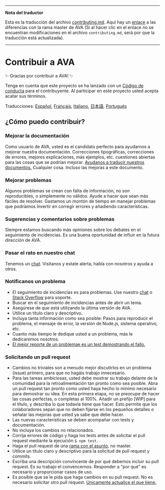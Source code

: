 ___
**Nota del traductor**

Esta es la traducción del archivo [contributing.md](https://github.com/sindresorhus/ava/blob/master/contributing.md). Aquí hay un [enlace](https://github.com/sindresorhus/ava/compare/4111f9483f2ff6a158b603735a712eee3ab074c4...master#diff-cc4aac3e9be04e0413c9520f223b493c) a las diferencias con la rama master de AVA (Si al hacer clic en el enlace no se encuentran modificaciones en el archivo `contributing.md`, será por que la traducción está actualizada).
___
# Contribuir a AVA

✨ Gracias por contribuir a AVA! ✨

Tenga en cuenta que este proyecto se ha lanzado con un [Código de conducta](code-of-conduct.md) para el contribuyente. Al participar en este proyecto usted acepta acatar sus términos.

Traducciones: [Español](https://github.com/sindresorhus/ava-docs/blob/master/es_ES/contributing.md), [Français](https://github.com/sindresorhus/ava-docs/blob/master/fr_FR/contributing.md), [Italiano](https://github.com/sindresorhus/ava-docs/blob/master/it_IT/contributing.md), [日本語](https://github.com/sindresorhus/ava-docs/blob/master/ja_JP/contributing.md), [Portugués](https://github.com/sindresorhus/ava-docs/blob/master/pt_BR/contributing.md)

## ¿Cómo puedo contribuir?

### Mejorar la documentación

Como usuario de AVA, usted es el candidato perfecto para ayudarnos a mejorar nuestra documentación. Correcciones tipográficas, correcciones de errores, mejores explicaciones, más ejemplos, etc. cuestiones abiertas para las cosas que se podrían mejorar. [Ayudanos a traducir nuestros documentos.](https://github.com/sindresorhus/ava-docs) Cualquier cosa. Incluso las mejoras a este documento.

### Mejorar problemas

Algunos problemas se crean con falta de información, no son reproducibles, o simplemente no válidos. Ayude a hacer que sean más fáciles de resolver. Gastamos un montón de tiempo en manejar problemas que podríamos invertir en corregir errores y añadiendo características.

### Sugerencias y comentarios sobre problemas

Siempre estamos buscando más opiniones sobre los debates en el seguimiento de incidencias. Es una buena oportunidad de influir en la futura dirección de AVA.

### Pasar el rato en nuestro chat

Tenemos un [chat](https://gitter.im/sindresorhus/ava). Visitanos y estate alerta, habla con nosotros y ayuda a otros.

### Notificanos un problema

- El seguimiento de incidencias es para problemas. Use nuestro [chat](https://gitter.im/sindresorhus/ava) o [Stack Overflow](https://stackoverflow.com/questions/tagged/ava) para soporte.
- Buscar en el seguimiento de incidencias antes de abrir un tema.
- Asegúrese de que está utilizando la última versión de AVA.
- Utilice un título claro y descriptivo.
- Incluya tanta información como sea posible: Pasos para reproducir el problema, el mensaje de error, la versión de Node.js, sistema operativo, etc.
- Cuanto más tiempo le dedique usted a un problema, más le dedicaremos nosotros.
- [El mejor reporte de un problemae es un test demostrando el fallo.](https://twitter.com/sindresorhus/status/579306280495357953)

### Solicitando un pull request

- Cambios no triviales son a menudo mejor discutirlos en un problema (issue) primero, para que no hagáis trabajo innecesario.
- Para las tareas ambiciosas, usted debe mostrar su trabajo delante de la comunidad para la retroalimentación tan pronto como sea posible. Abra un pull request tan pronto como usted haya hecho lo mínimo necesario para demostrar su idea. En esta primera etapa, no se preocupe de hacer las cosas perfectas, o completas al 100%. Añadir un prefijo [WIP] para el título, y describa lo que todavía tiene que hacer. Esto permite que los colaboradores sepan que no deben fijarse en los pequeños detalles o señalar las mejoras que usted ya sabe que debe hacer.
- Las nuevas características se deben acompañar con tests y documentación.
- No incluya los cambios no relacionados.
- Corrija errores de código y haga los tests antes de solicitar el pull request mediante la ejecución `$ npm test`.
- Haga el pull request de una [rama con el asunto](https://github.com/dchelimsky/rspec/wiki/Topic-Branches), no master.
- Utilice un título claro y descriptivo para la solicitud de pull request y commits.
- Escriba una descripción convincente de por qué debemos incluir su pull request. Es su trabajo el convencernos. Responder a "por qué" es necesario y proporcionar casos de uso.
- Es posible que se le pida que haga cambios en su pull request. No es necesario solicitar otro pull request. [Unicamente actualice el que tiene.](https://github.com/RichardLitt/docs/blob/master/amending-a-commit-guide.md)
